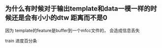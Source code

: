 ## 为什么有时候对于输出template和data一模一样的时候还是会有小小的dtw 距离而不是0

因为 template的feature是buffer到一个mfcc文件的， 会造成信息丢失


train 进度百分条

